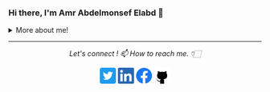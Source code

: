 ### Hi there, I'm Amr Abdelmonsef Elabd 👋

<!--
**amr-elabd/amr-elabd** is a ✨ _special_ ✨ repository because its `README.md` (this file) appears on your GitHub profile.

Here are some ideas to get you started:

- 🔭 I’m currently working on ...
- 🌱 I’m currently learning ...
- 👯 I’m looking to collaborate on ...
- 🤔 I’m looking for help with ...
- 💬 Ask me about ...
- 📫 How to reach me: ...
- 😄 Pronouns: ...
- ⚡ Fun fact: ...
- <img src="https://img.shields.io/badge/swift-%23ED8B00.svg?&style=plastic&logo=swift&logoColor=white"/>

<img src="https://img.shields.io/badge/java-%23ED8B00.svg?&style=for-the-badge&logo=java&logoColor=white"/>
-->

<details>
  <summary>More about me!</summary>
  <br>
  
  #### Programming language : 
  <img src="https://img.shields.io/badge/java-%23007396.svg?&style=for-the-badge&logo=java&logoColor=white" />
  <img src="https://img.shields.io/badge/swift-%23ED8B00.svg?&style=for-the-badge&logo=swift&logoColor=white" />
  <img src="https://img.shields.io/badge/javascript%20-%23323330.svg?&style=for-the-badge&logo=javascript&logoColor=%23F7DF1E" />

  #### Frameworks :
  <img src="https://img.shields.io/badge/Flutter%20-%2302569B.svg?&style=for-the-badge&logo=Flutter&logoColor=white"/>

  #### Version Controls :
  <img src="https://img.shields.io/badge/git%20-%23F05033.svg?&style=for-the-badge&logo=git&logoColor=white"/>
  <img src="https://img.shields.io/badge/gitlab%20-%23181717.svg?&style=for-the-badge&logo=gitlab&logoColor=white"/>
  <img src="https://img.shields.io/badge/github%20-%23121011.svg?&style=for-the-badge&logo=github&logoColor=white"/>  
  
  ![My github stats](https://github-readme-stats.vercel.app/api?username=amr-elabd&show_icons=true)
  </details>

<hr>
<p align="center">
  <i>Let's connect ! 📫 How to reach me. 👇🏻 </i>
<p align="center">
    <a href="https://twitter.com/amr_abdelmonsef" alt="Twitter"><img height="32" width="32" src="https://github.com/amr-elabd/amr-elabd/blob/main/icons/Twitter-logo.png" /></a>
    <a href="https://www.linkedin.com/in/amroabdelmonsef/" alt="Linkedin"><img height="32" width="32" src="https://github.com/amr-elabd/amr-elabd/blob/main/icons/LI-In-logo.png"></a>
    <a href="https://www.facebook.com/amr.abdelmonsef.elabd/" alt="Facebook"><img height="32" width="32" src="https://github.com/amr-elabd/amr-elabd/blob/main/icons/fb-logo.png"></a>
    <a href="https://github.com/amr-elabd" alt="GitHub"><img height="32" width="32" src="https://github.com/amr-elabd/amr-elabd/blob/main/icons/GitHub-logo.png"></a>
</p>
</p>
